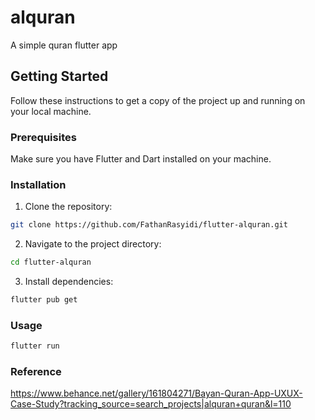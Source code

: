 # alquran

A simple quran flutter app 

## Getting Started

Follow these instructions to get a copy of the project up and running on your local machine.

### Prerequisites

Make sure you have Flutter and Dart installed on your machine.

### Installation

1. Clone the repository:

```bash
git clone https://github.com/FathanRasyidi/flutter-alquran.git
```

2. Navigate to the project directory:

```bash
cd flutter-alquran
```

3. Install dependencies:

```bash
flutter pub get
```

### Usage

```bash
flutter run
```

### Reference

https://www.behance.net/gallery/161804271/Bayan-Quran-App-UXUX-Case-Study?tracking_source=search_projects|alquran+quran&l=110
